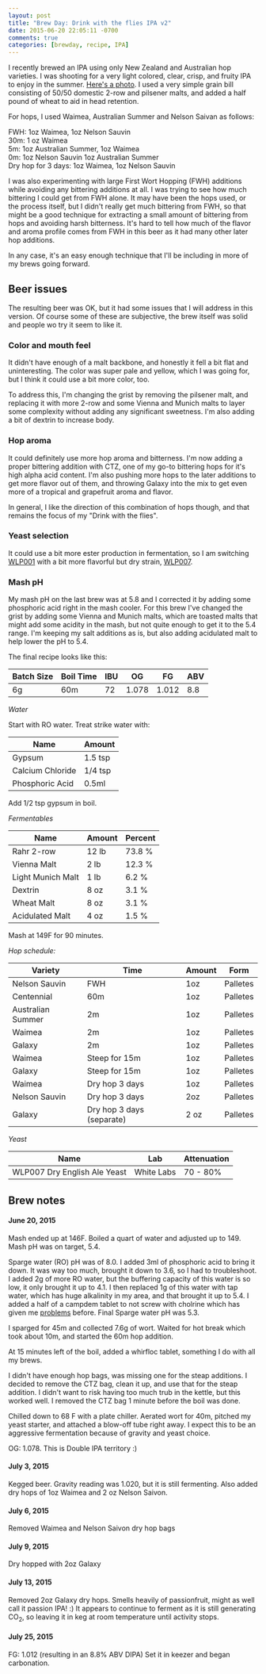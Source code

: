 ```yaml
---
layout: post
title: "Brew Day: Drink with the flies IPA v2"
date: 2015-06-20 22:05:11 -0700
comments: true
categories: [brewday, recipe, IPA]
---
```


I recently brewed an IPA using only New Zealand and Australian hop varieties. I
was shooting for a very light colored, clear, crisp, and fruity IPA to enjoy in
the summer. [Here's a
photo](https://instagram.com/p/4F-drjn2Qs/?taken-by=flyinghopmachine). I used a
very simple grain bill consisting of 50/50 domestic 2-row and pilsener malts,
and added a half pound of wheat to aid in head retention.

For hops, I used Waimea, Australian Summer and Nelson Saivan as follows:

<!--more-->

FWH: 1oz Waimea, 1oz Nelson Sauvin<br>
30m: 1 oz Waimea<br>
5m: 1oz Australian Summer, 1oz Waimea<br>
0m: 1oz Nelson Sauvin 1oz Australian Summer<br>
Dry hop for 3 days: 1oz Waimea, 1oz Nelson Sauvin

I was also experimenting with large First Wort Hopping (FWH) additions while
avoiding any bittering additions at all. I was trying to see how much bittering
I could get from FWH alone. It may have been the hops used, or the process
itself, but I didn't really get much bittering from FWH, so that might be a
good technique for extracting a small amount of bittering from hops and
avoiding harsh bitterness. It's hard to tell how much of the flavor and aroma
profile comes from FWH in this beer as it had many other later hop additions.

In any case, it's an easy enough technique that I'll be including in more of my
brews going forward.

## Beer issues

The resulting beer was OK, but it had some issues that I will address in this
version. Of course some of these are subjective, the brew itself was solid and
people wo try it seem to like it.

### Color and mouth feel

It didn't have enough of a malt backbone, and honestly it fell a bit flat and
uninteresting. The color was super pale and yellow, which I was going for, but
I think it could use a bit more color, too.

To address this, I'm changing the grist by removing the pilsener malt, and
replacing it with more 2-row and some Vienna and Munich malts to layer some
complexity without adding any significant sweetness. I'm also adding a bit
of dextrin to increase body.

### Hop aroma

It could definitely use more hop aroma and bitterness. I'm now adding a proper
bittering addition with CTZ, one of my go-to bittering hops for it's high alpha
acid content. I'm also pushing more hops to the later additions to get more
flavor out of them, and throwing Galaxy into the mix to get even more of a
tropical and grapefruit aroma and flavor.

In general, I like the direction of this combination of hops though, and that
remains the focus of my "Drink with the flies".

### Yeast selection

It could use a bit more ester production in fermentation, so I am switching
[WLP001](http://www.whitelabs.com/yeast/wlp001-california-ale-yeast) with a bit
more flavorful but dry strain,
[WLP007](http://www.whitelabs.com/yeast/wlp007-dry-english-ale-yeast).

### Mash pH

My mash pH on the last brew was at 5.8 and I corrected it by adding some
phosphoric acid right in the mash cooler. For this brew I've changed the grist
by adding some Vienna and Munich malts, which are toasted malts that might add
some acidity in the mash, but not quite enough to get it to the 5.4 range. I'm
keeping my salt additions as is, but also adding acidulated malt to help lower
the pH to 5.4.

The final recipe looks like this:

| Batch Size | Boil Time | IBU   | OG    | FG    | ABV |
| ---------- | --------- | ----- | ----- | ----- | --- |
| 6g         | 60m       | 72    | 1.078 | 1.012 | 8.8 |

*Water*

Start with RO water. Treat strike water with:

| Name             | Amount  |
| ---------------- | ------  |
| Gypsum           | 1.5 tsp |
| Calcium Chloride | 1/4 tsp |
| Phosphoric Acid  | 0.5ml   |

Add 1/2 tsp gypsum in boil.

*Fermentables*

| Name                  | Amount | Percent     |
| --------------------- | ------ | ----------- |
| Rahr 2-row            | 12 lb  | 73.8 %      |
| Vienna Malt           | 2 lb   | 12.3 %      |
| Light Munich Malt     | 1 lb   | 6.2 %       |
| Dextrin               | 8 oz   | 3.1 %       |
| Wheat Malt            | 8 oz   | 3.1 %       |
| Acidulated Malt       | 4 oz   | 1.5 %       |

Mash at 149F for 90 minutes.

*Hop schedule:*

| Variety           | Time                      | Amount | Form       |
| -------           | ------                    | ------ | ---------- |
| Nelson Sauvin     | FWH                       | 1oz    | Palletes   |
| Centennial        | 60m                       | 1oz    | Palletes   |
| Australian Summer | 2m                        | 1oz    | Palletes   |
| Waimea            | 2m                        | 1oz    | Palletes   |
| Galaxy            | 2m                        | 1oz    | Palletes   |
| Waimea            | Steep for 15m             | 1oz    | Palletes   |
| Galaxy            | Steep for 15m             | 1oz    | Palletes   |
| Waimea            | Dry hop 3 days            | 1oz    | Palletes   |
| Nelson Sauvin     | Dry hop 3 days            | 2oz    | Palletes   |
| Galaxy            | Dry hop 3 days (separate) | 2 oz   | Palletes   |


*Yeast*

| Name                         | Lab         | Attenuation |
| ---------------------------- | ----------- | ----------  |
| WLP007 Dry English Ale Yeast | White Labs  | 70 - 80%    |


## Brew notes

#### June 20, 2015

Mash ended up at 146F. Boiled a quart of water and adjusted up to 149.
Mash pH was on target, 5.4.

Sparge water (RO) pH was of 8.0. I added 3ml of phosphoric acid to bring it
down. It was way too much, brought it down to 3.6, so I had to troubleshoot. I
added 2g of more RO water, but the buffering capacity of this water is so low,
it only brought it up to 4.1. I then replaced 1g of this water with tap water,
which has huge alkalinity in my area, and that brought it up to 5.4. I added a
half of a campdem tablet to not screw with cholrine which has given me
[problems](http://www.flyinghopmachine.com/blog/2015/06/20/brew-day-drink-with-the-flies-ipa-v2/)
before. Final Sparge water pH was 5.3.

I sparged for 45m and collected 7.6g of wort. Waited for hot break which took
about 10m, and started the 60m hop addition.

At 15 minutes left of the boil, added a whirfloc tablet, something I do with
all my brews.

I didn't have enough hop bags, was missing one for the steap additions. I
decided to remove the CTZ bag, clean it up, and use that for the steap
addition. I didn't want to risk having too much trub in the kettle, but this
worked well. I removed the CTZ bag 1 minute before the boil was done.

Chilled down to 68 F with a plate chiller. Aerated wort for 40m, pitched my
yeast starter, and attached a blow-off tube right away. I expect this to be an
aggressive fermentation because of gravity and yeast choice.

OG: 1.078. This is Double IPA territory :)

#### July 3, 2015

Kegged beer. Gravity reading was 1.020, but it is still
fermenting. Also added dry hops of 1oz Waimea and 2 oz Nelson Saivon.

#### July 6, 2015

Removed Waimea and Nelson Saivon dry hop bags

#### July 9, 2015

Dry hopped with 2oz Galaxy

#### July 13, 2015

Removed 2oz Galaxy dry hops.
Smells heavily of passionfruit, might as well call it passion IPA! :)
It appears to continue to ferment as it is still generating CO<sub>2</sub>, so
leaving it in keg at room temperature until activity stops.

#### July 25, 2015

FG: 1.012 (resulting in an 8.8% ABV DIPA)
Set it in keezer and began carbonation.
